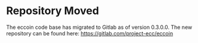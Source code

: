Repository Moved
=====================================
The eccoin code base has migrated to Gitlab as of version 0.3.0.0.
The new repository can be found here: https://gitlab.com/project-ecc/eccoin

